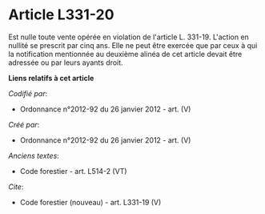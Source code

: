 # Article L331-20

Est nulle toute vente opérée en violation de l'article L. 331-19. L'action en nullité se prescrit par cinq ans. Elle ne peut
être exercée que par ceux à qui la notification mentionnée au deuxième alinéa de cet article devait être adressée ou par
leurs ayants droit.

**Liens relatifs à cet article**

_Codifié par_:

  - Ordonnance n°2012-92 du 26 janvier 2012 - art. (V)

_Créé par_:

  - Ordonnance n°2012-92 du 26 janvier 2012 - art. (V)

_Anciens textes_:

  - Code forestier - art. L514-2 (VT)

_Cite_:

  - Code forestier (nouveau) - art. L331-19 (V)
